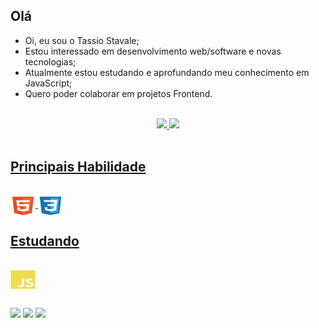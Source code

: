 <h2>Olá</h2>

<ul>
    <li>Oi, eu sou o Tassio Stavale;</li>
    <li>Estou interessado em desenvolvimento web/software e novas tecnologias;</li>
    <li>Atualmente estou estudando e aprofundando meu conhecimento em JavaScript;</li>
    <li>Quero poder colaborar em projetos Frontend.</li>
</ul>
<br>

<div align="center">
    <a href="https://github.com/TStavale">
    <img height="180em" src="https://github-readme-stats.vercel.app/api?username=TStavale&show_icons=true&theme=dark&include_all_commits=true&count_private=true"/>
    <img height="180em" src="https://github-readme-stats.vercel.app/api/top-langs/?username=TStavale&layout=compact&langs_count=7&theme=dark"/>
  </div>
  <br>
<h2>Principais Habilidade</h2>

<div style="display: inline_block"><br>
    <img align="center" alt="HTML" height="30" width="40" src="https://raw.githubusercontent.com/devicons/devicon/master/icons/html5/html5-original.svg">
    <img align="center" alt="CSS" height="30" width="40" src="https://raw.githubusercontent.com/devicons/devicon/master/icons/css3/css3-original.svg">
</div>

<h2>Estudando</h2>
<div style="display: inline_block"><br>
    <img align="center" alt="Js" height="30" width="40" src="https://raw.githubusercontent.com/devicons/devicon/master/icons/javascript/javascript-plain.svg">
</div>

##
<div> 
    <a href = "mailto:tassiostavale@hotmail.com"><img src="https://img.shields.io/badge/Microsoft_Outlook-0078D4?style=for-the-badge&logo=microsoft-outlook&logoColor=white" target="_blank"></a>
        <a href="" target="_blank"><img src="https://img.shields.io/badge/Discord-7289DA?style=for-the-badge&logo=discord&logoColor=white" target="_blank"></a> 
    <a href="linkedin.com/in/tassio-stavale" target="_blank"><img src="https://img.shields.io/badge/-LinkedIn-%230077B5?style=for-the-badge&logo=linkedin&logoColor=white" target="_blank"></a>
  </div>
